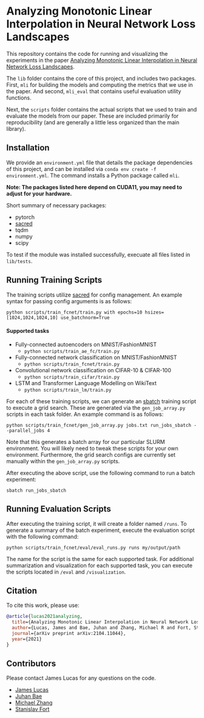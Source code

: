 # Analyzing Monotonic Linear Interpolation in Neural Network Loss Landscapes

This repository contains the code for running and visualizing the experiments in the paper [Analyzing Monotonic Linear Interpolation in Neural Network Loss Landscapes](https://arxiv.org/abs/2104.11044).

The `lib` folder contains the core of this project, and includes two packages. First, `mli` for building the models and computing the metrics that we use in the paper. And second, `mli_eval` that contains useful evaluation utility functions.

Next, the `scripts` folder contains the actual scripts that we used to train and evaluate the models from our paper. These are included primarily for reproducibility (and are generally a little less organized than the main library).


## Installation

We provide an `environment.yml` file that details the package dependencies of this project, and can be installed via `conda env create -f environment.yml`. The command installs a Python package called `mli`.

**Note: The packages listed here depend on CUDA11, you may need to adjust for your hardware.**

Short summary of necessary packages:
- pytorch
- [sacred](https://github.com/IDSIA/sacred)
- tqdm
- numpy
- scipy

To test if the module was installed successfully, execuate all files listed in `lib/tests`.

## Running Training Scripts

The training scripts utilize [sacred](https://github.com/IDSIA/sacred) for config management. An example syntax for passing config arguments is as follows:

```
python scripts/train_fcnet/train.py with epochs=10 hsizes=[1024,1024,1024,10] use_batchnorm=True
```

#### Supported tasks

- Fully-connected autoencoders on MNIST/FashionMNIST
    - `python scripts/train_ae_fc/train.py`
- Fully-connected network classification on MNIST/FashionMNIST
    - `python scripts/train_fcnet/train.py`
- Convolutional network classification on CIFAR-10 & CIFAR-100
    - `python scripts/train_cifar/train.py`
- LSTM and Transformer Language Modelling on WikiText
    - `python scripts/train_lm/train.py`

For each of these training scripts, we can generate an [sbatch](https://slurm.schedmd.com/sbatch.html) training script to execute a grid search. These are generated via the `gen_job_array.py` scripts in each task folder.
An example command is as follows:

```
python scripts/train_fcnet/gen_job_array.py jobs.txt run_jobs_sbatch --parallel_jobs 4
```

Note that this generates a batch array for our particular SLURM environment. You will likely need to tweak these scripts for your own environment. Furthermore, the grid search configs are currently set manually within the `gen_job_array.py` scripts.

After executing the above script, use the following command to run a batch experiment:

```
sbatch run_jobs_sbatch
```

## Running Evaluation Scripts

After executing the training script, it will create a folder named `/runs`. To generate a summary of the batch experiment, execute the evaluation script with the following command:

```
python scripts/train_fcnet/eval/eval_runs.py runs my/output/path
```

The name for the script is the same for each supported task. For additional summarization and visualization for each supported task, you can execute the scripts located in `/eval` and `/visualization`. 

## Citation

To cite this work, please use:
```bibtex
@article{lucas2021analyzing,
  title={Analyzing Monotonic Linear Interpolation in Neural Network Loss Landscapes},
  author={Lucas, James and Bae, Juhan and Zhang, Michael R and Fort, Stanislav and Zemel, Richard and Grosse, Roger},
  journal={arXiv preprint arXiv:2104.11044},
  year={2021}
}
```

## Contributors

Please contact James Lucas for any questions on the code. 

- [James Lucas](https://www.cs.toronto.edu/~jlucas/)
- [Juhan Bae](http://www.juhanbae.com/)
- [Michael Zhang](https://michaelrzhang.github.io/)
- [Stanislav Fort](http://stanford.edu/~sfort1/)
